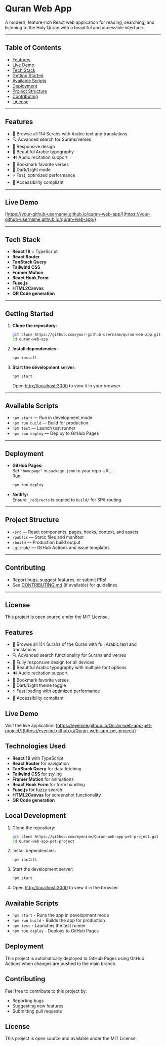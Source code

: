 # Quran Web App

A modern, feature-rich React web application for reading, searching, and listening to the Holy Quran with a beautiful and accessible interface.

---

## Table of Contents
- [Features](#features)
- [Live Demo](#live-demo)
- [Tech Stack](#tech-stack)
- [Getting Started](#getting-started)
- [Available Scripts](#available-scripts)
- [Deployment](#deployment)
- [Project Structure](#project-structure)
- [Contributing](#contributing)
- [License](#license)

---

## Features
- 📖 Browse all 114 Surahs with Arabic text and translations
- 🔍 Advanced search for Surahs/verses
- 📱 Responsive design
- 🎨 Beautiful Arabic typography
- 🔊 Audio recitation support
- 🔖 Bookmark favorite verses
- 🌙 Dark/Light mode
- ⚡ Fast, optimized performance
- 🎯 Accessibility compliant

---

## Live Demo
[https://your-github-username.github.io/quran-web-app/](https://your-github-username.github.io/quran-web-app/)

---

## Tech Stack
- **React 19** + TypeScript
- **React Router**
- **TanStack Query**
- **Tailwind CSS**
- **Framer Motion**
- **React Hook Form**
- **Fuse.js**
- **HTML2Canvas**
- **QR Code generation**

---

## Getting Started

1. **Clone the repository:**
   ```sh
   git clone https://github.com/your-github-username/quran-web-app.git
   cd quran-web-app
   ```
2. **Install dependencies:**
   ```sh
   npm install
   ```
3. **Start the development server:**
   ```sh
   npm start
   ```
   Open [http://localhost:3000](http://localhost:3000) to view it in your browser.

---

## Available Scripts
- `npm start` — Run in development mode
- `npm run build` — Build for production
- `npm test` — Launch test runner
- `npm run deploy` — Deploy to GitHub Pages

---

## Deployment
- **GitHub Pages:**  
  Set `"homepage"` in `package.json` to your repo URL.  
  Run:
  ```sh
  npm run deploy
  ```
- **Netlify:**  
  Ensure `_redirects` is copied to `build/` for SPA routing.

---

## Project Structure
- `/src` — React components, pages, hooks, context, and assets
- `/public` — Static files and manifest
- `/build` — Production build output
- `.github/` — GitHub Actions and issue templates

---

## Contributing
- Report bugs, suggest features, or submit PRs!
- See [CONTRIBUTING.md](CONTRIBUTING.md) (if available) for guidelines.

---

## License
This project is open source under the MIT License.


## Features

- 📖 Browse all 114 Surahs of the Quran with full Arabic text and translations
- 🔍 Advanced search functionality for Surahs and verses
- 📱 Fully responsive design for all devices
- 🎨 Beautiful Arabic typography with multiple font options
- 🔊 Audio recitation support
- 🔖 Bookmark favorite verses
- 🌙 Dark/Light theme toggle
- ⚡ Fast loading with optimized performance
- 🎯 Accessibility compliant

## Live Demo

Visit the live application: [https://eyenine.github.io/Quran-web-app-pet-project/](https://eyenine.github.io/Quran-web-app-pet-project/)

## Technologies Used

- **React 19** with TypeScript
- **React Router** for navigation
- **TanStack Query** for data fetching
- **Tailwind CSS** for styling
- **Framer Motion** for animations
- **React Hook Form** for form handling
- **Fuse.js** for fuzzy search
- **HTML2Canvas** for screenshot functionality
- **QR Code generation**

## Local Development

1. Clone the repository:
   ```bash
   git clone https://github.com/eyenine/Quran-web-app-pet-project.git
   cd Quran-web-app-pet-project
   ```

2. Install dependencies:
   ```bash
   npm install
   ```

3. Start the development server:
   ```bash
   npm start
   ```

4. Open [http://localhost:3000](http://localhost:3000) to view it in the browser.

## Available Scripts

- `npm start` - Runs the app in development mode
- `npm run build` - Builds the app for production
- `npm test` - Launches the test runner
- `npm run deploy` - Deploys to GitHub Pages

## Deployment

This project is automatically deployed to GitHub Pages using GitHub Actions when changes are pushed to the main branch.

## Contributing

Feel free to contribute to this project by:
- Reporting bugs
- Suggesting new features
- Submitting pull requests

## License

This project is open source and available under the MIT License.